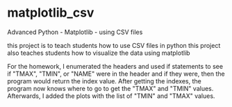 # matplotlib_csv
Advanced Python - Matplotlib - using CSV files

this project is to teach students how to use CSV files in python
this project also teaches students how to visualize the data using matplotlib

For the homework, I enumerated the headers and used if statements to see if "TMAX", "TMIN", or "NAME" were in the header and if they were, then the program would return the index value. After getting the indexes, the program now knows where to go to get the "TMAX" and "TMIN" values. Afterwards, I added the plots with the list of "TMIN" and "TMAX" values. 